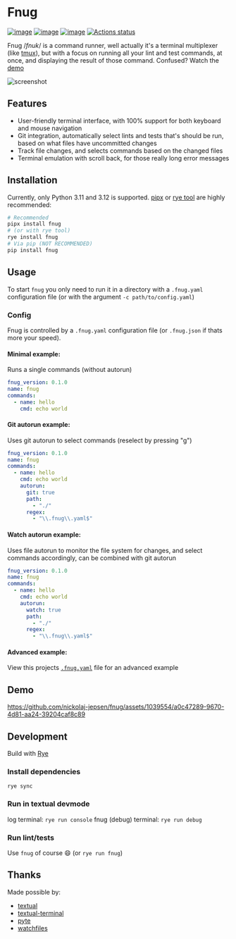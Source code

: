 # Fnug

[![image](https://img.shields.io/pypi/v/fnug.svg)](https://pypi.python.org/pypi/fnug)
[![image](https://img.shields.io/pypi/l/fnug.svg)](https://pypi.python.org/pypi/fnug)
[![image](https://img.shields.io/pypi/pyversions/fnug.svg)](https://pypi.python.org/pypi/fnug)
[![Actions status](https://github.com/nickolaj-jepsen/fnug/workflows/CI/badge.svg)](https://github.com/nickolaj-jepsen/fnug/actions)

Fnug /_fnuk_/ is a command runner, well actually it's a terminal multiplexer (like [tmux](https://github.com/tmux/tmux/wiki)), but with a focus on running all your lint and test commands, at once, and displaying the result of those command. Confused? Watch the [demo](#demo)

![screenshot](https://github.com/nickolaj-jepsen/fnug/assets/1039554/3fd812fc-e1dc-4dd2-86eb-de91dc8e027f)

## Features

- User-friendly terminal interface, with 100% support for both keyboard and mouse navigation
- Git integration, automatically select lints and tests that's should be run, based on what files have uncommitted changes
- Track file changes, and selects commands based on the changed files
- Terminal emulation with scroll back, for those really long error messages

## Installation

Currently, only Python 3.11 and 3.12 is supported. [pipx](https://github.com/pypa/pipx) or [rye tool](https://rye-up.com/guide/tools/) are highly recommended:

```bash
# Recommended
pipx install fnug
# (or with rye tool)
rye install fnug
# Via pip (NOT RECOMMENDED)
pip install fnug
```

## Usage

To start `fnug` you only need to run it in a directory with a `.fnug.yaml` configuration file (or with the argument `-c path/to/config.yaml`)

### Config

Fnug is controlled by a `.fnug.yaml` configuration file (or `.fnug.json` if thats more your speed).

#### Minimal example:

Runs a single commands (without autorun)

```yaml
fnug_version: 0.1.0
name: fnug
commands:
  - name: hello
    cmd: echo world
```

#### Git autorun example:

Uses git autorun to select commands (reselect by pressing "g")

```yaml
fnug_version: 0.1.0
name: fnug
commands:
  - name: hello
    cmd: echo world
    autorun:
      git: true
      path:
        - "./"
      regex:
        - "\\.fnug\\.yaml$"
```

#### Watch autorun example:

Uses file autorun to monitor the file system for changes, and select commands accordingly, can be combined with git autorun

```yaml
fnug_version: 0.1.0
name: fnug
commands:
  - name: hello
    cmd: echo world
    autorun:
      watch: true
      path:
        - "./"
      regex:
        - "\\.fnug\\.yaml$"
```

#### Advanced example:

View this projects [`.fnug.yaml`](.fnug.yaml) file for an advanced example

## Demo

https://github.com/nickolaj-jepsen/fnug/assets/1039554/a0c47289-9670-4d81-aa24-39204caf8c89

## Development

Build with [Rye](https://rye-up.com/)

### Install dependencies

`rye sync`

### Run in textual devmode

log terminal: `rye run console`
fnug (debug) terminal: `rye run debug`

### Run lint/tests

Use `fnug` of course 😄 (or `rye run fnug`)

## Thanks

Made possible by:
 - [textual](https://github.com/Textualize/textual)
 - [textual-terminal](https://github.com/mitosch/textual-terminal/)
 - [pyte](https://github.com/selectel/pyte)
 - [watchfiles](https://github.com/samuelcolvin/watchfiles)
